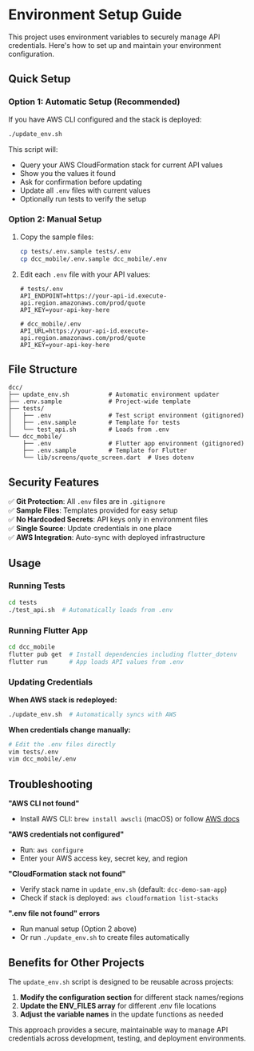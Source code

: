 # Environment Setup Guide

This project uses environment variables to securely manage API credentials. Here's how to set up and maintain your environment configuration.

## Quick Setup

### Option 1: Automatic Setup (Recommended)
If you have AWS CLI configured and the stack is deployed:

```bash
./update_env.sh
```

This script will:
- Query your AWS CloudFormation stack for current API values
- Show you the values it found
- Ask for confirmation before updating
- Update all `.env` files with current values
- Optionally run tests to verify the setup

### Option 2: Manual Setup
1. Copy the sample files:
   ```bash
   cp tests/.env.sample tests/.env
   cp dcc_mobile/.env.sample dcc_mobile/.env
   ```

2. Edit each `.env` file with your API values:
   ```
   # tests/.env
   API_ENDPOINT=https://your-api-id.execute-api.region.amazonaws.com/prod/quote
   API_KEY=your-api-key-here
   
   # dcc_mobile/.env  
   API_URL=https://your-api-id.execute-api.region.amazonaws.com/prod/quote
   API_KEY=your-api-key-here
   ```

## File Structure

```
dcc/
├── update_env.sh           # Automatic environment updater
├── .env.sample             # Project-wide template
├── tests/
│   ├── .env                # Test script environment (gitignored)
│   ├── .env.sample         # Template for tests
│   └── test_api.sh         # Loads from .env
└── dcc_mobile/
    ├── .env                # Flutter app environment (gitignored)
    ├── .env.sample         # Template for Flutter
    └── lib/screens/quote_screen.dart  # Uses dotenv
```

## Security Features

✅ **Git Protection**: All `.env` files are in `.gitignore`  
✅ **Sample Files**: Templates provided for easy setup  
✅ **No Hardcoded Secrets**: API keys only in environment files  
✅ **Single Source**: Update credentials in one place  
✅ **AWS Integration**: Auto-sync with deployed infrastructure  

## Usage

### Running Tests
```bash
cd tests
./test_api.sh  # Automatically loads from .env
```

### Running Flutter App
```bash
cd dcc_mobile
flutter pub get  # Install dependencies including flutter_dotenv
flutter run      # App loads API values from .env
```

### Updating Credentials

**When AWS stack is redeployed:**
```bash
./update_env.sh  # Automatically syncs with AWS
```

**When credentials change manually:**
```bash
# Edit the .env files directly
vim tests/.env
vim dcc_mobile/.env
```

## Troubleshooting

**"AWS CLI not found"**
- Install AWS CLI: `brew install awscli` (macOS) or follow [AWS docs](https://docs.aws.amazon.com/cli/latest/userguide/getting-started-install.html)

**"AWS credentials not configured"**
- Run: `aws configure`
- Enter your AWS access key, secret key, and region

**"CloudFormation stack not found"**
- Verify stack name in `update_env.sh` (default: `dcc-demo-sam-app`)
- Check if stack is deployed: `aws cloudformation list-stacks`

**".env file not found" errors**
- Run manual setup (Option 2 above)
- Or run `./update_env.sh` to create files automatically

## Benefits for Other Projects

The `update_env.sh` script is designed to be reusable across projects:

1. **Modify the configuration section** for different stack names/regions
2. **Update the ENV_FILES array** for different .env file locations  
3. **Adjust the variable names** in the update functions as needed

This approach provides a secure, maintainable way to manage API credentials across development, testing, and deployment environments.